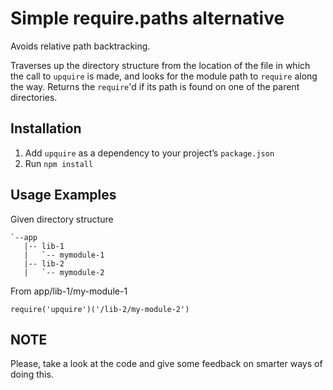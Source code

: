 # Simple require.paths alternative

Avoids relative path backtracking. 

Traverses up the directory structure from the location of the file in which the call to `upquire` is made, and looks for the module path to `require` along the way. Returns the `require`'d if its path is found on one of the parent directories.

## Installation
1. Add `upquire` as a dependency to your project’s `package.json`
2. Run `npm install`

## Usage Examples
Given directory structure

    `--app
       |-- lib-1
       |   `-- mymodule-1
       |-- lib-2
       |   `-- mymodule-2
 
From app/lib-1/my-module-1

    require('upquire')('/lib-2/my-module-2')
    
 
## NOTE
Please, take a look at the code and give some feedback on smarter ways of doing this.

